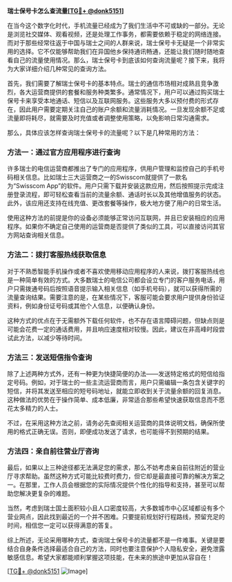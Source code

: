 **瑞士保号卡怎么查流量[[TG💪+ @donk5151](https://t.me/s/donk5151)]**

在当今这个数字化时代，手机流量已经成为了我们生活中不可或缺的一部分。无论是浏览社交媒体、观看视频，还是处理工作事务，都需要依赖于稳定的网络连接。而对于那些经常往返于中国与瑞士之间的人群来说，瑞士保号卡无疑是一个非常实用的选择。它不仅能够帮助我们在异国他乡保持通讯畅通，还能让我们随时随地查看自己的流量使用情况。那么，瑞士保号卡到底该如何查询流量呢？接下来，我将为大家详细介绍几种常见的查询方法。

首先，我们需要了解瑞士保号卡的基本特点。瑞士的通信市场相对成熟且竞争激烈，各大运营商提供的套餐和服务种类繁多。通常情况下，用户可以通过购买瑞士保号卡来享受本地通话、短信以及互联网服务。这些服务大多以预付费的形式存在，因此用户需要定期关注自己的账户余额和流量消耗情况。一旦发现余额不足或流量即将耗尽，就需要及时充值或者调整使用策略，以免影响日常沟通需求。

那么，具体应该怎样查询瑞士保号卡的流量呢？以下是几种常用的方法：

### 方法一：通过官方应用程序进行查询

许多瑞士的电信运营商都推出了专门的应用程序，供用户管理和监控自己的手机号码相关信息。比如瑞士三大运营商之一的Swisscom就提供了一款名为“Swisscom App”的软件。用户只需下载并安装这款应用，然后按照提示完成注册登录流程，即可轻松查看当前的流量余额、通话时长以及其他增值服务的状态。此外，该应用还支持在线充值、更改套餐等操作，极大地方便了用户的日常生活。

使用这种方法的前提是你的设备必须能够正常访问互联网，并且已安装相应的应用程序。如果你不确定自己使用的运营商是否提供了类似的工具，可以直接访问其官方网站查询相关信息。

### 方法二：拨打客服热线获取信息

对于不熟悉智能手机操作或者不喜欢使用移动应用程序的人来说，拨打客服热线也是一种简单有效的方式。大多数瑞士的电信公司都会设立专门的客户服务电话，用户只需拨通号码后按照语音提示输入相关信息（如手机号码），就可以获得所需的流量查询结果。需要注意的是，在某些情况下，客服可能会要求用户提供身份验证资料，例如身份证号码或其他个人信息，以便确认身份。

这种方式的优点在于无需额外下载任何软件，也不存在语言障碍问题，但缺点则是可能会花费一定的通话费用，并且响应速度相对较慢。因此，建议在非高峰时段尝试此方法，以减少等待时间。

### 方法三：发送短信指令查询

除了上述两种方式外，还有一种更为快捷简便的办法——发送特定格式的短信给指定号码。例如，对于瑞士的一些主流运营商而言，用户只需编辑一条包含关键字的短信，并将其发送至相应的短号码地址，就能立即收到关于流量余额的回复消息。这种做法的优势在于操作简单、成本低廉，非常适合那些希望快速获取信息而不愿花太多精力的人士。

不过，在采用这种方法之前，请务必先查阅相关运营商的具体说明文档，确保所使用的格式正确无误。否则，即便成功发送了请求，也可能得不到预期的结果。

### 方法四：亲自前往营业厅咨询

最后，如果以上三种途径都无法满足您的需求，那么不妨考虑亲自前往附近的营业厅寻求帮助。虽然这种方式可能比较费时费力，但它却是最直接可靠的解决方案之一。在那里，工作人员会根据您的实际情况提供个性化的指导和支持，甚至可以帮助您解决更复杂的难题。

当然，考虑到瑞士国土面积较小且人口密度较高，大多数城市中心区域都设有多个营业网点，因此找到最近的一个并不困难。只要提前规划好行程路线，预留充足的时间，相信您一定可以获得满意的答复。

综上所述，无论采用哪种方式，查询瑞士保号卡的流量都不是一件难事。关键是要结合自身条件选择最适合自己的方法，同时也要注意保护个人隐私安全，避免泄露敏感信息。希望大家都能顺利掌握这项技能，在未来的旅途中更加从容自在！

[[TG💪+ @donk5151](https://t.me/s/donk5151) ![Image](https://i.postimg.cc/rwNCRYN7/Snipaste-2025-04-30-17-27-05.png)]